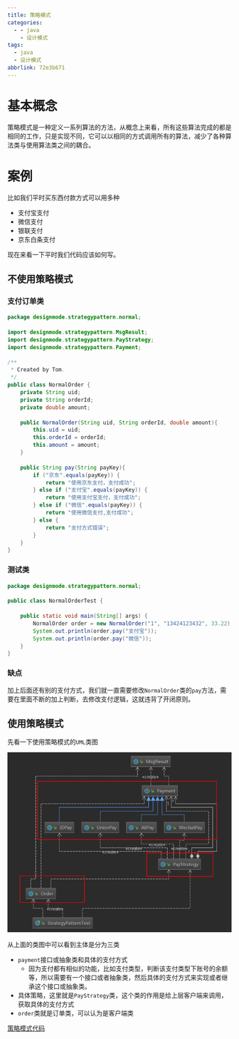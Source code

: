 ```yaml
---
title: 策略模式
categories:
  - - java
    - 设计模式
tags:
  - java
  - 设计模式
abbrlink: 72e3b671
---
```


# 基本概念

策略模式是一种定义一系列算法的方法，从概念上来看，所有这些算法完成的都是相同的工作，只是实现不同，它可以以相同的方式调用所有的算法，减少了各种算法类与使用算法类之间的耦合。

<!--more-->

# 案例

比如我们平时买东西付款方式可以用多种

* 支付宝支付
* 微信支付
* 银联支付
* 京东白条支付

现在来看一下平时我们代码应该如何写。

## 不使用策略模式

### 支付订单类

```java
package designmode.strategypattern.normal;

import designmode.strategypattern.MsgResult;
import designmode.strategypattern.PayStrategy;
import designmode.strategypattern.Payment;

/**
 * Created by Tom.
 */
public class NormalOrder {
    private String uid;
    private String orderId;
    private double amount;

    public NormalOrder(String uid, String orderId, double amount){
        this.uid = uid;
        this.orderId = orderId;
        this.amount = amount;
    }

    public String pay(String payKey){
        if ("京东".equals(payKey)) {
            return "使用京东支付，支付成功";
        } else if ("支付宝".equals(payKey)) {
            return "使用支付宝支付，支付成功";
        } else if ("微信".equals(payKey)) {
            return "使用微信支付,支付成功";
        } else {
            return "支付方式错误";
        }
    }
}
```



### 测试类

```java
package designmode.strategypattern.normal;

public class NormalOrderTest {

    public static void main(String[] args) {
        NormalOrder order = new NormalOrder("1", "13424123432", 33.22);
        System.out.println(order.pay("支付宝"));
        System.out.println(order.pay("微信"));
    }
}
```

### 缺点

加上后面还有别的支付方式，我们就一直需要修改`NormalOrder`类的`pay`方法，需要在里面不断的加上判断，去修改支付逻辑，这就违背了开闭原则。



## 使用策略模式

先看一下使用策略模式的`UML`类图

![image-20200510204800618](./策略模式/image-20200510204800618.png)

从上面的类图中可以看到主体是分为三类

* `payment`接口或抽象类和具体的支付方式
	* 因为支付都有相似的功能，比如支付类型，判断该支付类型下账号的余额等，所以需要有一个接口或者抽象类，然后具体的支付方式来实现或者继承这个接口或抽象类。
* 具体策略，这里就是`PayStrategy`类，这个类的作用是给上层客户端来调用，获取具体的支付方式
* `order`类就是订单类，可以认为是客户端类

[策略模式代码](https://gitee.com/Gwei11/code/tree/master/javabase/strategypattern)